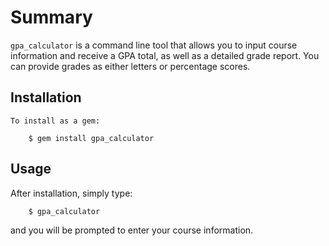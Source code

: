 # Summary

`gpa_calculator` is a command line tool that allows you to input course information and receive a GPA total, as well as a detailed grade report. You can provide grades as either letters or percentage scores.

## Installation
	
	To install as a gem:

		$ gem install gpa_calculator

## Usage

After installation, simply type:

		$ gpa_calculator

and you will be prompted to enter your course information.
